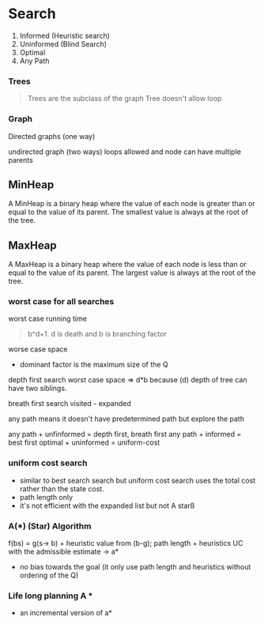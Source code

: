 # Search

1. Informed (Heuristic search)
2. Uninformed (Blind Search)
3. Optimal
4. Any Path

### Trees

> Trees are the subclass of the graph
> Tree doesn't allow loop

### Graph

Directed graphs (one way)

undirected graph (two ways)
loops allowed and node can have multiple parents

## MinHeap

A MinHeap is a binary heap where the value of each node is greater than or equal to the value of its parent. The smallest value is always at the root of the tree.

## MaxHeap

A MaxHeap is a binary heap where the value of each node is less than or equal to the value of its parent. The largest value is always at the root of the tree.

### worst case for all searches

worst case running time

> b^d+1. d is death and b is branching factor

worse case space

- dominant factor is the maximum size of the Q

depth first search worst case space => d\*b
because (d) depth of tree can have two siblings.

breath first search visited - expanded

any path means it doesn't have predetermined path but explore the path

any path + unfinformed = depth first, breath first
any path + informed = best first
optimal + uninformed = uniform-cost

### uniform cost search

- similar to best search search but uniform cost search uses the total cost rather than the state cost.
- path length only
- it's not efficient with the expanded list but not A starß

### A(\*) (Star) Algorithm

f(bs) = g(s-> b) + heuristic value from (b-g);
path length + heuristics
UC with the admissible estimate -> a\*

- no bias towards the goal (it only use path length and heuristics without ordering of the Q)

### Life long planning A \*

- an incremental version of a\*
